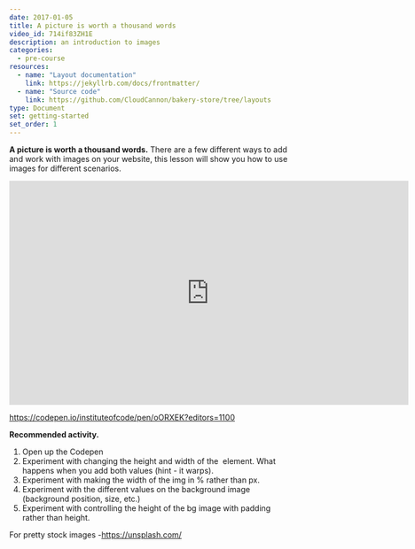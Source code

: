 ```yaml
---
date: 2017-01-05
title: A picture is worth a thousand words
video_id: 714if83ZH1E
description: an introduction to images
categories:
  - pre-course
resources:
  - name: "Layout documentation"
    link: https://jekyllrb.com/docs/frontmatter/
  - name: "Source code"
    link: https://github.com/CloudCannon/bakery-store/tree/layouts
type: Document
set: getting-started
set_order: 1
---
```


**A picture is worth a thousand words.**
There are a few different ways to add and work with images on your website, this lesson will show you how to use images for different scenarios.

<iframe width="720" height="405" src="https://www.youtube.com/embed/MJWM_oKmbz4" frameborder="0" allow="accelerometer; autoplay; encrypted-media; gyroscope; picture-in-picture" allowfullscreen></iframe>

<a href="https://codepen.io/instituteofcode/pen/oORXEK?editors=1100" data-external-link-checked="true" target="_blank">https://codepen.io/instituteofcode/pen/oORXEK?editors=1100</a>


**Recommended activity.**
1. Open up the Codepen
2. Experiment with changing the height and width of the <img> element. What happens when you add both values (hint - it warps).
3. Experiment with making the width of the img in % rather than px.
4. Experiment with the different values on the background image (background position, size, etc.)
5. Experiment with controlling the height of the bg image with padding rather than height.

For pretty stock images -<a href="https://unsplash.com/" data-external-link-checked="true" target="_blank">https://unsplash.com/</a>

<!-- P.S. Don't forget to join the <a href="https://www.facebook.com/groups/webdev101/" data-external-link-checked="true" target="_blank">private facebook community</a> -->
